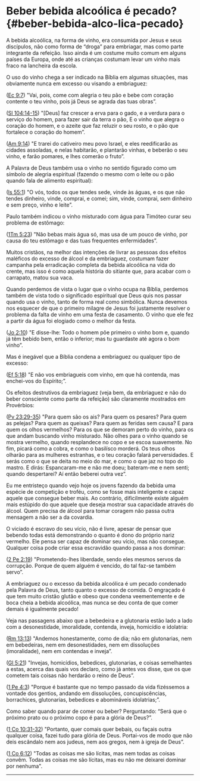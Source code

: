 # Beber bebida alcoólica é pecado? {#beber-bebida-alco-lica-pecado}

A bebida alcoólica, na forma de vinho, era consumida por Jesus e seus discípulos, não como forma de “droga” para embriagar, mas como parte integrante da refeição. Isso ainda é um costume muito comum em alguns países da Europa, onde até as crianças costumam levar um vinho mais fraco na lancheira da escola.

O uso do vinho chega a ser indicado na Bíblia em algumas situações, mas obviamente nunca em excesso ou visando a embriaguez:

([Ec 9:7](http://bibliaonline.com.br/acf/ec/9/7)) &quot;Vai, pois, come com alegria o teu pão e bebe com coração contente o teu vinho, pois já Deus se agrada das tuas obras”.

([Sl 104:14-15](http://bibliaonline.com.br/acf/sl/104/14-15)) &quot;[Deus] faz crescer a erva para o gado, e a verdura para o serviço do homem, para fazer sair da terra o pão, E o vinho que alegra o coração do homem, e o azeite que faz reluzir o seu rosto, e o pão que fortalece o coração do homem”.

([Am 9:14](http://bibliaonline.com.br/acf/am/9/14)) &quot;E trarei do cativeiro meu povo Israel, e eles reedificarão as cidades assoladas, e nelas habitarão, e plantarão vinhas, e beberão o seu vinho, e farão pomares, e lhes comerão o fruto”.

A Palavra de Deus também usa o vinho no sentido figurado como um símbolo de alegria espiritual (fazendo o mesmo com o leite ou o pão quando fala de alimento espiritual):

([Is 55:1](http://bibliaonline.com.br/acf/is/55/1)) &quot;O vós, todos os que tendes sede, vinde às águas, e os que não tendes dinheiro, vinde, comprai, e comei; sim, vinde, comprai, sem dinheiro e sem preço, vinho e leite”.

Paulo também indicou o vinho misturado com água para Timóteo curar seu problema de estômago:

([1Tm 5:23](http://bibliaonline.com.br/acf/1tm/5/23)) &quot;Não bebas mais água só, mas usa de um pouco de vinho, por causa do teu estômago e das tuas frequentes enfermidades”.

Muitos cristãos, na melhor das intenções de livrar as pessoas dos efeitos maléficos do excesso de álcool e da embriaguez, costumam fazer campanha pela erradicação completa da bebida alcoólica na vida do crente, mas isso é como aquela história do sitiante que, para acabar com o carrapato, matou sua vaca.

Quando perdemos de vista o lugar que o vinho ocupa na Bíblia, perdemos também de vista todo o significado espiritual que Deus quis nos passar quando usa o vinho, tanto de forma real como simbólica. Nunca devemos nos esquecer de que o primeiro milagre de Jesus foi justamente resolver o problema da falta de vinho em uma festa de casamento. O vinho que ele fez a partir da água foi elogiado como o melhor da festa.

([Jo 2:10](http://bibliaonline.com.br/acf/jo/2/10)) &quot;E disse-lhe: Todo o homem põe primeiro o vinho bom e, quando já têm bebido bem, então o inferior; mas tu guardaste até agora o bom vinho”.

Mas é inegável que a Bíblia condena a embriaguez ou qualquer tipo de excesso:

([Ef 5:18](http://bibliaonline.com.br/acf/ef/5/18)) &quot;E não vos embriagueis com vinho, em que há contenda, mas enchei-vos do Espírito;”.

Os efeitos destrutivos da embriaguez (veja bem, da embriaguez e não do beber consciente como parte da refeição) são claramente mostrados em Provérbios:

([Pv 23:29-35](http://bibliaonline.com.br/acf/pv/23/29-35)) &quot;Para quem são os ais? Para quem os pesares? Para quem as pelejas? Para quem as queixas? Para quem as feridas sem causa? E para quem os olhos vermelhos? Para os que se demoram perto do vinho, para os que andam buscando vinho misturado. Não olhes para o vinho quando se mostra vermelho, quando resplandece no copo e se escoa suavemente. No fim, picará como a cobra, e como o basilísco morderá. Os teus olhos olharão para as mulheres estranhas, e o teu coração falará perversidades. E serás como o que se deita no meio do mar, e como o que jaz no topo do mastro. E dirás: Espancaram-me e não me doeu; bateram-me e nem senti; quando despertarei? Aí então beberei outra vez”.

Eu me entristeço quando vejo hoje os jovens fazendo da bebida uma espécie de competição e troféu, como se fosse mais inteligente e capaz aquele que consegue beber mais. Ao contrário, dificilmente existe alguém mais estúpido do que aquele que deseja mostrar sua capacidade através do álcool. Quem precisa de álcool para tomar coragem não passa outra mensagem a não ser a da covardia.

O viciado é escravo do seu vício, não é livre, apesar de pensar que bebendo todas está demonstrando o quanto é dono do próprio nariz vermelho. Ele pensa ser capaz de dominar seu vício, mas não consegue. Qualquer coisa pode criar essa escravidão quando passa a nos dominar:

([2 Pe 2:19](http://bibliaonline.com.br/acf/2pe/2/19)) &quot;Prometendo-lhes liberdade, sendo eles mesmos servos da corrupção. Porque de quem alguém é vencido, do tal faz-se também servo”.

A embriaguez ou o excesso da bebida alcoólica é um pecado condenado pela Palavra de Deus, tanto quanto o excesso de comida. O engraçado é que tem muito cristão glutão e obeso que condena veementemente e de boca cheia a bebida alcoólica, mas nunca se deu conta de que comer demais é igualmente pecado!

Veja nas passagens abaixo que a bebedeira e a glutonaria estão lado a lado com a desonestidade, imoralidade, contenda, inveja, homicídio e idolatria:

([Rm 13:13](http://bibliaonline.com.br/acf/rm/13/13)) &quot;Andemos honestamente, como de dia; não em glutonarias, nem em bebedeiras, nem em desonestidades, nem em dissoluções (imoralidade), nem em contendas e inveja”.

([Gl 5:21](http://bibliaonline.com.br/acf/gl/5/21)) &quot;Invejas, homicídios, bebedices, glutonarias, e coisas semelhantes a estas, acerca das quais vos declaro, como já antes vos disse, que os que cometem tais coisas não herdarão o reino de Deus”.

([1 Pe 4:3](http://bibliaonline.com.br/acf/1pe/4/3)) &quot;Porque é bastante que no tempo passado da vida fizéssemos a vontade dos gentios, andando em dissoluções, concupiscências, borrachices, glutonarias, bebedices e abomináveis idolatrias;”.

Como saber quando parar de comer ou beber? Perguntando: “Será que o próximo prato ou o próximo copo é para a glória de Deus?”.

([1 Co 10:31-32](http://bibliaonline.com.br/acf/1co/10/31-32)) &quot;Portanto, quer comais quer bebais, ou façais outra qualquer coisa, fazei tudo para glória de Deus. Portai-vos de modo que não deis escândalo nem aos judeus, nem aos gregos, nem à igreja de Deus”.

([1 Co 6:12](http://bibliaonline.com.br/acf/1co/6/12)) &quot;Todas as coisas me são lícitas, mas nem todas as coisas convêm. Todas as coisas me são lícitas, mas eu não me deixarei dominar por nenhuma&quot;.

*****